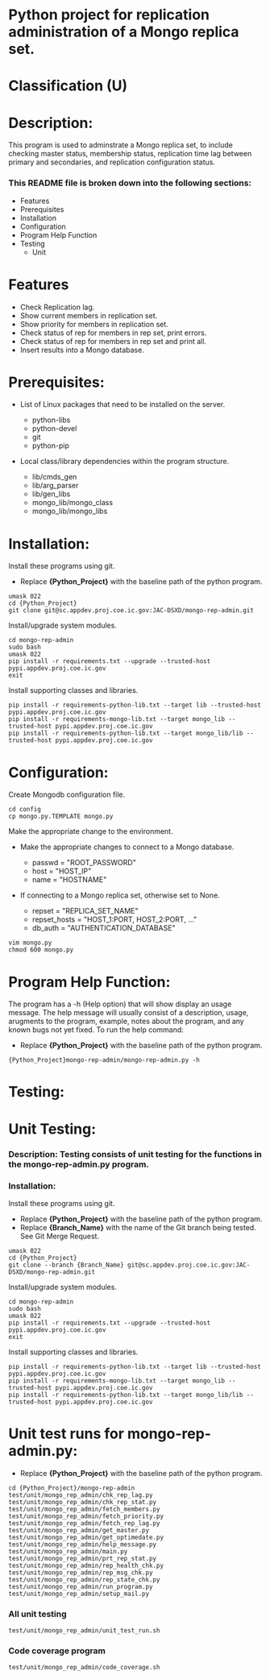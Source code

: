 # Python project for replication administration of a Mongo replica set.
# Classification (U)

# Description:
  This program is used to adminstrate a Mongo replica set, to include checking master status, membership status, replication time lag between primary and secondaries, and replication configuration status.


###  This README file is broken down into the following sections:
  * Features
  * Prerequisites
  * Installation
  * Configuration
  * Program Help Function
  * Testing
    - Unit


# Features
  * Check Replication lag.
  * Show current members in replication set.
  * Show priority for members in replication set.
  * Check status of rep for members in rep set, print errors.
  * Check status of rep for members in rep set and print all.
  * Insert results into a Mongo database.

# Prerequisites:

  * List of Linux packages that need to be installed on the server.
    - python-libs
    - python-devel
    - git
    - python-pip

  * Local class/library dependencies within the program structure.
    - lib/cmds_gen
    - lib/arg_parser
    - lib/gen_libs
    - mongo_lib/mongo_class
    - mongo_lib/mongo_libs


# Installation:

Install these programs using git.
  * Replace **{Python_Project}** with the baseline path of the python program.

```
umask 022
cd {Python_Project}
git clone git@sc.appdev.proj.coe.ic.gov:JAC-DSXD/mongo-rep-admin.git
```

Install/upgrade system modules.

```
cd mongo-rep-admin
sudo bash
umask 022
pip install -r requirements.txt --upgrade --trusted-host pypi.appdev.proj.coe.ic.gov
exit
```

Install supporting classes and libraries.

```
pip install -r requirements-python-lib.txt --target lib --trusted-host pypi.appdev.proj.coe.ic.gov
pip install -r requirements-mongo-lib.txt --target mongo_lib --trusted-host pypi.appdev.proj.coe.ic.gov
pip install -r requirements-python-lib.txt --target mongo_lib/lib --trusted-host pypi.appdev.proj.coe.ic.gov
```

# Configuration:

Create Mongodb configuration file.

```
cd config
cp mongo.py.TEMPLATE mongo.py
```

Make the appropriate change to the environment.
  * Make the appropriate changes to connect to a Mongo database.
    - passwd = "ROOT_PASSWORD"
    - host = "HOST_IP"
    - name = "HOSTNAME"

  * If connecting to a Mongo replica set, otherwise set to None.
    - repset = "REPLICA_SET_NAME"
    - repset_hosts = "HOST_1:PORT, HOST_2:PORT, ..."
    - db_auth = "AUTHENTICATION_DATABASE"

```
vim mongo.py
chmod 600 mongo.py
```


# Program Help Function:

  The program has a -h (Help option) that will show display an usage message.  The help message will usually consist of a description, usage, arugments to the program, example, notes about the program, and any known bugs not yet fixed.  To run the help command:
  * Replace **{Python_Project}** with the baseline path of the python program.

```
{Python_Project}mongo-rep-admin/mongo-rep-admin.py -h
```


# Testing:

# Unit Testing:

### Description: Testing consists of unit testing for the functions in the mongo-rep-admin.py program.

### Installation:

Install these programs using git.
  * Replace **{Python_Project}** with the baseline path of the python program.
  * Replace **{Branch_Name}** with the name of the Git branch being tested.  See Git Merge Request.

```
umask 022
cd {Python_Project}
git clone --branch {Branch_Name} git@sc.appdev.proj.coe.ic.gov:JAC-DSXD/mongo-rep-admin.git
```

Install/upgrade system modules.

```
cd mongo-rep-admin
sudo bash
umask 022
pip install -r requirements.txt --upgrade --trusted-host pypi.appdev.proj.coe.ic.gov
exit
```

Install supporting classes and libraries.

```
pip install -r requirements-python-lib.txt --target lib --trusted-host pypi.appdev.proj.coe.ic.gov
pip install -r requirements-mongo-lib.txt --target mongo_lib --trusted-host pypi.appdev.proj.coe.ic.gov
pip install -r requirements-python-lib.txt --target mongo_lib/lib --trusted-host pypi.appdev.proj.coe.ic.gov
```


# Unit test runs for mongo-rep-admin.py:
  * Replace **{Python_Project}** with the baseline path of the python program.

```
cd {Python_Project}/mongo-rep-admin
test/unit/mongo_rep_admin/chk_rep_lag.py
test/unit/mongo_rep_admin/chk_rep_stat.py
test/unit/mongo_rep_admin/fetch_members.py
test/unit/mongo_rep_admin/fetch_priority.py
test/unit/mongo_rep_admin/fetch_rep_lag.py
test/unit/mongo_rep_admin/get_master.py
test/unit/mongo_rep_admin/get_optimedate.py
test/unit/mongo_rep_admin/help_message.py
test/unit/mongo_rep_admin/main.py
test/unit/mongo_rep_admin/prt_rep_stat.py
test/unit/mongo_rep_admin/rep_health_chk.py
test/unit/mongo_rep_admin/rep_msg_chk.py
test/unit/mongo_rep_admin/rep_state_chk.py
test/unit/mongo_rep_admin/run_program.py
test/unit/mongo_rep_admin/setup_mail.py
```

### All unit testing
```
test/unit/mongo_rep_admin/unit_test_run.sh
```

### Code coverage program
```
test/unit/mongo_rep_admin/code_coverage.sh
```
